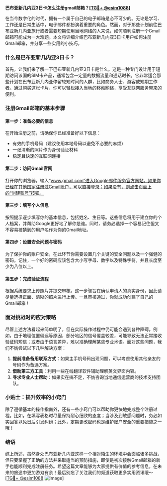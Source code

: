 **巴布亚新几内亚3日卡怎么注册gmail邮箱？[[TG💪+ @esim1088](https://t.me/s/esim1088)]**

在当今数字化的时代，拥有一个属于自己的电子邮箱是必不可少的。无论是学习、工作还是日常生活中，电子邮件都扮演着重要的角色。然而，对于那些计划前往巴布亚新几内亚旅行或者需要短期使用当地网络的人来说，如何顺利注册一个Gmail邮箱可能成为一大难题。本文将详细介绍巴布亚新几内亚3日卡用户如何注册Gmail邮箱，并分享一些实用的小技巧。

### 什么是巴布亚新几内亚3日卡？

首先，让我们来了解一下巴布亚新几内亚3日卡是什么。这是一种专门设计用于短期访问该国的SIM卡产品，通常包含一定量的数据流量和通话时长。它非常适合那些计划在巴布亚新几内亚停留较短时间的人群，比如商务人士、游客或短期工作者。通过购买这张卡片，你可以轻松接入当地的移动网络，享受互联网服务带来的便利。

### 注册Gmail邮箱的基本步骤

#### 第一步：准备必要的信息
在开始注册之前，请确保你已经准备好以下信息：
- 有效的手机号码（建议使用本地号码以避免不必要的麻烦）
- 一张清晰的照片作为身份验证材料
- 稳定且快速的互联网连接

#### 第二步：访问Gmail官网
打开你的浏览器，输入“www.gmail.com”进入Google邮件服务官方网站。如果你已经在其他国家注册过Gmail账户，可以直接登录；如果没有，则点击页面上的“创建账号”按钮。

#### 第三步：填写个人信息
按照提示逐步填写你的基本信息，包括姓名、生日等。这些信息将用于建立你的个人档案，并帮助Google更好地了解你是谁。同时，请务必选择一个容易记住但又不容易被猜到的用户名作为你的Gmail地址。

#### 第四步：设置安全问题与密码
为了保护你的账户安全，在此环节你需要设置几个关键的安全问题以及一个强健的密码。记住，一个好的密码应该包含大小写字母、数字以及特殊字符，并且长度至少为八位以上。

#### 第五步：完成验证流程
根据系统要求上传照片并提交审核。这一步骤旨在确认申请人的真实身份，因此请尽量选择正面、清晰的照片进行上传。一旦审核通过，你就成功创建了自己的Gmail邮箱！

### 面对挑战时的应对策略

尽管上述方法看起来简单明了，但在实际操作过程中仍可能会遇到各种障碍。例如，由于地理位置偏远等原因，部分地区的信号覆盖较差，可能导致无法正常接收验证码短信；或者由于语言差异，难以准确理解某些专业术语。面对这些问题，我们不妨尝试以下几种解决方案：

1. **提前准备备用联系方式**：如果主手机号码出现问题，可以考虑使用其他亲友的号码作为备选方案。
2. **借助第三方工具**：利用一些在线翻译软件辅助理解英文界面内容。
3. **寻求专业人士帮助**：如果实在搞不定，不妨咨询当地通信运营商的技术支持团队。

### 小贴士：提升效率的小窍门

除了遵循基本的操作指南外，还有一些小窍门可以帮助你更快地完成整个注册过程。比如，在填写表格时尽量保持耐心细致的态度；当涉及到敏感问题时，务必如实回答以免日后引发纠纷；此外，定期更改密码也是维护账户安全的重要措施之一哦！

### 结语

综上所述，虽然身处巴布亚新几内亚这样一个相对陌生的环境中会面临诸多挑战，但只要掌握了正确的方法并采取适当的预防措施，即使是初次接触Gmail邮箱的新手也能顺利完成注册任务。希望这篇文章能够为大家提供有价值的参考信息，在未来的旅途中更加游刃有余！最后别忘了关注我们的频道获取更多实用资讯哦～ [[TG💪+ @esim1088](https://t.me/s/esim1088) ![Image](https://i.postimg.cc/4NQfJmqS/Snipaste-2025-05-13-00-14-12.png)]